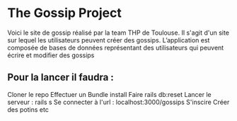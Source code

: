 # The Gossip Project
Voici le site de gossip réalisé par la team THP de Toulouse.
Il s'agit d'un site sur lequel les utilisateurs peuvent créer des gossips.
L’application est composée de bases de données représentant des utilisateurs qui peuvent écrire et modifier des gossips
## Pour la lancer il faudra :
Cloner le repo
Effectuer un Bundle install
Faire rails db:reset
Lancer le serveur : rails s
Se connecter à l'url : localhost:3000/gossips
S'inscire
Créer des potins etc